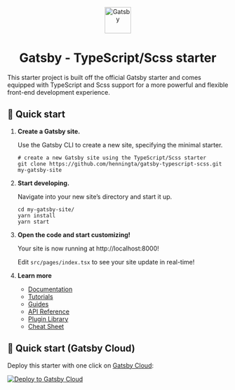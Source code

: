 <p align="center">
  <a href="https://www.gatsbyjs.com">
    <img alt="Gatsby" src="https://www.gatsbyjs.com/Gatsby-Monogram.svg" width="60" />
  </a>
</p>
<h1 align="center">
  Gatsby - TypeScript/Scss starter
</h1>

This starter project is built off the official Gatsby starter and comes equipped with TypeScript and Scss support for a more powerful and flexible front-end development experience.

## 🚀 Quick start

1.  **Create a Gatsby site.**

    Use the Gatsby CLI to create a new site, specifying the minimal starter.

    ```shell
    # create a new Gatsby site using the TypeScript/Scss starter
    git clone https://github.com/henningta/gatsby-typescript-scss.git my-gatsby-site
    ```

2.  **Start developing.**

    Navigate into your new site’s directory and start it up.

    ```shell
    cd my-gatsby-site/
    yarn install
    yarn start
    ```

3.  **Open the code and start customizing!**

    Your site is now running at http://localhost:8000!

    Edit `src/pages/index.tsx` to see your site update in real-time!

4.  **Learn more**

    - [Documentation](https://www.gatsbyjs.com/docs)
    - [Tutorials](https://www.gatsbyjs.com/tutorial)
    - [Guides](https://www.gatsbyjs.com/tutorial)
    - [API Reference](https://www.gatsbyjs.com/docs/api-reference)
    - [Plugin Library](https://www.gatsbyjs.com/plugins?utm_source=starter&utm_medium=readme&utm_campaign=minimal-starter)
    - [Cheat Sheet](https://www.gatsbyjs.com/docs/cheat-sheet)

## 🚀 Quick start (Gatsby Cloud)

Deploy this starter with one click on [Gatsby Cloud](https://www.gatsbyjs.com/cloud/):

[<img src="https://www.gatsbyjs.com/deploynow.svg" alt="Deploy to Gatsby Cloud">](https://www.gatsbyjs.com/dashboard/deploynow?url=https://github.com/gatsbyjs/gatsby-starter-minimal)
